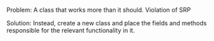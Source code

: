Problem: A class that works more than it should. Violation of SRP

Solution: Instead, create a new class and place the fields and methods responsible for the relevant functionality in it.
